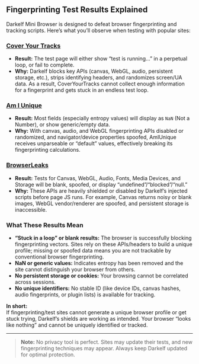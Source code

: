 ## Fingerprinting Test Results Explained

Darkelf Mini Browser is designed to defeat browser fingerprinting and tracking scripts. Here’s what you’ll observe when testing with popular sites:

### [Cover Your Tracks](https://coveryourtracks.eff.org/)
- **Result:** The test page will either show “test is running…” in a perpetual loop, or fail to complete.
- **Why:** Darkelf blocks key APIs (canvas, WebGL, audio, persistent storage, etc.), strips identifying headers, and randomizes screen/UA data. As a result, CoverYourTracks cannot collect enough information for a fingerprint and gets stuck in an endless test loop.

### [Am I Unique](https://amiunique.org/)
- **Result:** Most fields (especially entropy values) will display as `NaN` (Not a Number), or show generic/empty data.
- **Why:** With canvas, audio, and WebGL fingerprinting APIs disabled or randomized, and navigator/device properties spoofed, AmIUnique receives unparseable or “default” values, effectively breaking its fingerprinting calculations.

### [BrowserLeaks](https://browserleaks.com/)
- **Result:** Tests for Canvas, WebGL, Audio, Fonts, Media Devices, and Storage will be blank, spoofed, or display “undefined”/“blocked”/“null.”
- **Why:** These APIs are heavily shielded or disabled by Darkelf’s injected scripts before page JS runs. For example, Canvas returns noisy or blank images, WebGL vendor/renderer are spoofed, and persistent storage is inaccessible.

### What These Results Mean

- **“Stuck in a loop” or blank results:** The browser is successfully blocking fingerprinting vectors. Sites rely on these APIs/headers to build a unique profile; missing or spoofed data means you are not trackable by conventional browser fingerprinting.
- **NaN or generic values:** Indicates entropy has been removed and the site cannot distinguish your browser from others.
- **No persistent storage or cookies:** Your browsing cannot be correlated across sessions.
- **No unique identifiers:** No stable ID (like device IDs, canvas hashes, audio fingerprints, or plugin lists) is available for tracking.

**In short:**  
If fingerprinting/test sites cannot generate a unique browser profile or get stuck trying, Darkelf’s shields are working as intended. Your browser “looks like nothing” and cannot be uniquely identified or tracked.

---

> **Note:** No privacy tool is perfect. Sites may update their tests, and new fingerprinting techniques may appear. Always keep Darkelf updated for optimal protection.
